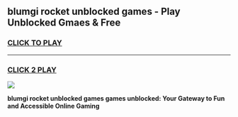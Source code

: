 
## blumgi rocket unblocked games - Play Unblocked Gmaes & Free
<h3>
<a href="https://news.freeplayer.one?title=blumgi_rocket_unblocked_games&ref=16F">CLICK TO PLAY</a></h3>
<hr>

<h3>
<a href="https://news.freeplayer.one?title=blumgi_rocket_unblocked_games&ref=16F">CLICK 2 PLAY</a>
  
</h3>

<a href="https://news.freeplayer.one?title=blumgi_rocket_unblocked_games&ref=16F/"><img src="https://clearcache.store/games.png"></a>


**blumgi rocket unblocked games games unblocked: Your Gateway to Fun and Accessible Online Gaming**
